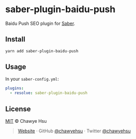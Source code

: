 # saber-plugin-baidu-push

Baidu Push SEO plugin for [Saber](https://saber.land/).

## Install

```bash
yarn add saber-plugin-baidu-push
```

## Usage

In your `saber-config.yml`:

```yml
plugins:
  - resolve: saber-plugin-baidu-push
```

## License

[MIT](LICENSE) © Chawye Hsu

> [Website](https://chawyehsu.com) · GitHub [@chawyehsu](https://github.com/chawyehsu) · Twitter [@chawyehsu](https://twitter.com/chawyehsu)
